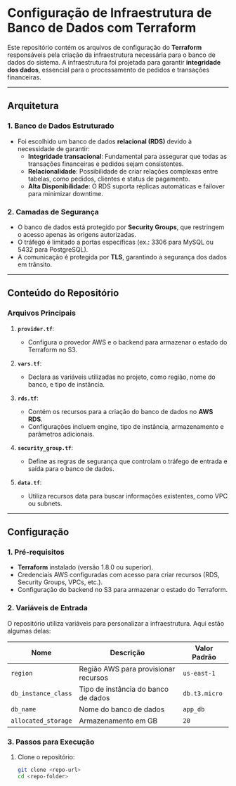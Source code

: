 # Configuração de Infraestrutura de Banco de Dados com Terraform

Este repositório contém os arquivos de configuração do **Terraform** responsáveis pela criação da infraestrutura necessária para o banco de dados do sistema. A infraestrutura foi projetada para garantir **integridade dos dados**, essencial para o processamento de pedidos e transações financeiras.

---

## **Arquitetura**

### **1. Banco de Dados Estruturado**
- Foi escolhido um banco de dados **relacional (RDS)** devido à necessidade de garantir:
  - **Integridade transacional**: Fundamental para assegurar que todas as transações financeiras e pedidos sejam consistentes.
  - **Relacionalidade**: Possibilidade de criar relações complexas entre tabelas, como pedidos, clientes e status de pagamento.
  - **Alta Disponibilidade**: O RDS suporta réplicas automáticas e failover para minimizar downtime.

### **2. Camadas de Segurança**
- O banco de dados está protegido por **Security Groups**, que restringem o acesso apenas às origens autorizadas.
- O tráfego é limitado a portas específicas (ex.: 3306 para MySQL ou 5432 para PostgreSQL).
- A comunicação é protegida por **TLS**, garantindo a segurança dos dados em trânsito.

---

## **Conteúdo do Repositório**

### **Arquivos Principais**
1. **`provider.tf`**:
   - Configura o provedor AWS e o backend para armazenar o estado do Terraform no S3.

2. **`vars.tf`**:
   - Declara as variáveis utilizadas no projeto, como região, nome do banco, e tipo de instância.

3. **`rds.tf`**:
   - Contém os recursos para a criação do banco de dados no **AWS RDS**.
   - Configurações incluem engine, tipo de instância, armazenamento e parâmetros adicionais.

4. **`security_group.tf`**:
   - Define as regras de segurança que controlam o tráfego de entrada e saída para o banco de dados.

5. **`data.tf`**:
   - Utiliza recursos data para buscar informações existentes, como VPC ou subnets.

---

## **Configuração**

### **1. Pré-requisitos**
- **Terraform** instalado (versão 1.8.0 ou superior).
- Credenciais AWS configuradas com acesso para criar recursos (RDS, Security Groups, VPCs, etc.).
- Configuração do backend no S3 para armazenar o estado do Terraform.

### **2. Variáveis de Entrada**
O repositório utiliza variáveis para personalizar a infraestrutura. Aqui estão algumas delas:

| Nome                  | Descrição                            | Valor Padrão       |
|-----------------------|---------------------------------------|--------------------|
| `region`              | Região AWS para provisionar recursos | `us-east-1`        |
| `db_instance_class`   | Tipo de instância do banco de dados  | `db.t3.micro`      |
| `db_name`             | Nome do banco de dados               | `app_db`           |
| `allocated_storage`   | Armazenamento em GB                  | `20`               |

### **3. Passos para Execução**
1. Clone o repositório:
   ```bash
   git clone <repo-url>
   cd <repo-folder>
